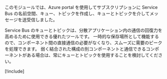 このモジュールでは、Azure portal を使用してサブスクリプションに Service Bus の名前空間、キュー、トピックを作成し、キューとトピックを介してメッセージを送受信しました。

Service Bus のキューとトピックは、分散アプリケーション内の通信の回復力を高めるために使用できる優れたツールです。 一時的な保存場所として機能するので、コンポーネント間の直接通信の必要がなくなり、スムーズに需要のピークを処理できます。 弱く結合された構成の別コンポーネントと通信できるコンポーネントがある場合は、常にキューとトピックを使用することを検討してください。

[!include[](../../../includes/azure-sandbox-cleanup.md)]